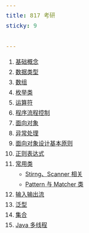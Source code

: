 ```yaml
---
title: 817 考研
sticky: 9

---
```



<!-- more -->
1. [基础概念](/code/java/Java%20基础/语法基础/1、基础概念.md)
2. [数据类型](/code/java/Java%20基础/语法基础/2、数据类型.md)
3. [数组](/code/java/Java%20基础/语法基础/5、数组.md)
4. [枚举类](/code/java/Java%20基础/语法基础/11、枚举类.md)
5. [运算符](/code/java/Java%20基础/语法基础/3、运算符.md)
6. [程序流程控制](/code/java/Java%20基础/语法基础/4、程序流程控制.md)
7. [面向对象](/code/java/Java%20基础/语法基础/6、面向对象.md)
8. [异常处理](/code/java/Java%20基础/语法基础/9、异常处理.md)
9. [面向对象设计基本原则](/code/基础知识/面向对象设计基本原则.md)
10. [正则表达式](/code/基础知识/正则表达式.md)
11. [常用类](/code/java/Java%20基础/常用类/)
    - [Stirng、Scanner 相关](/code/java/Java%20基础/常用类/String、Scanner相关类.md)
    - [Pattern 与 Matcher 类](/code/java/Java%20基础/常用类/Pattern%20与%20Matcher%20类.md)
12. [输入输出流](/code/java/Java%20基础/语法基础/15、IO流.md)
13. [泛型](/code/java/Java%20基础/语法基础/14、泛型.md)
14. [集合](/code/java/Java%20基础/语法基础/13、集合.md)
15. [Java 多线程](/code/java/Java%20基础/语法基础/10、多线程.md)


<style scoped>
*{font-size:18px;line-height:32px}
</style>
